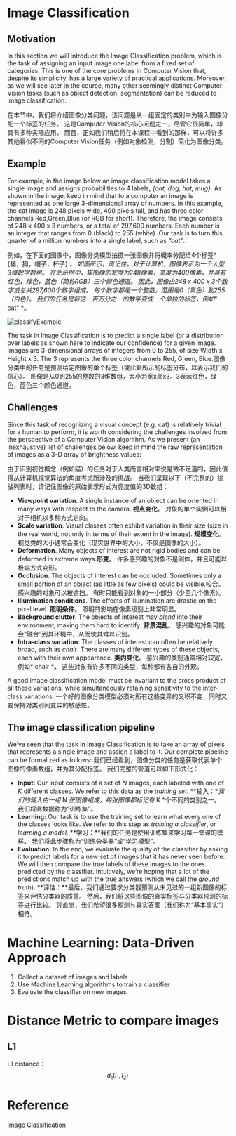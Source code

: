 # Image Classification

## Motivation

In this section we will introduce the Image Classification problem, which is the task of assigning an input image one label from a fixed set of categories. This is one of the core problems in Computer Vision that, despite its simplicity, has a large variety of practical applications. Moreover, as we will see later in the course, many other seemingly distinct Computer Vision tasks (such as object detection, segmentation) can be reduced to image classification.

在本节中，我们将介绍图像分类问题，该问题是从一组固定的类别中为输入图像分配一个标签的任务。 这是Computer Vision的核心问题之一，尽管它很简单，却具有多种实际应用。 而且，正如我们稍后将在本课程中看到的那样，可以将许多其他看似不同的Computer Vision任务（例如对象检测，分割）简化为图像分类。

## Example

 For example, in the image below an image classification model takes a single image and assigns probabilities to 4 labels, *{cat, dog, hat, mug}*. As shown in the image, keep in mind that to a computer an image is represented as one large 3-dimensional array of numbers. In this example, the cat image is 248 pixels wide, 400 pixels tall, and has three color channels Red,Green,Blue (or RGB for short). Therefore, the image consists of 248 x 400 x 3 numbers, or a total of 297,600 numbers. Each number is an integer that ranges from 0 (black) to 255 (white). Our task is to turn this quarter of a million numbers into a single label, such as *“cat”*.

例如，在下面的图像中，图像分类模型拍摄一张图像并将概率分配给4个标签* {猫，狗，帽子，杯子} *。 如图所示，请记住，对于计算机，图像表示为一个大型3维数字数组。 在此示例中，猫图像的宽度为248像素，高度为400像素，并具有红色，绿色，蓝色（简称RGB）三个颜色通道。 因此，图像由248 x 400 x 3个数字或总共297,600个数字组成。 每个数字都是一个整数，范围是0（黑色）到255（白色）。 我们的任务是将这一百万分之一的数字变成一个单独的标签，例如*“ cat” *。



![classifyExample](../img/CV/classifyExample.png)

The task in Image Classification is to predict a single label (or a distribution over labels as shown here to indicate our confidence) for a given image. Images are 3-dimensional arrays of integers from 0 to 255, of size Width x Height x 3. The 3 represents the three color channels Red, Green, Blue.图像分类中的任务是预测给定图像的单个标签（或此处所示的标签分布，以表示我们的信心）。 图像是从0到255的整数的3维数组，大小为宽x高x3。3表示红色，绿色，蓝色三个颜色通道。

## Challenges

Since this task of recognizing a visual concept (e.g. cat) is relatively trivial for a human to perform, it is worth considering the challenges involved from the perspective of a Computer Vision algorithm. As we present (an inexhaustive) list of challenges below, keep in mind the raw representation of images as a 3-D array of brightness values:

由于识别视觉概念（例如猫）的任务对于人类而言相对来说是微不足道的，因此值得从计算机视觉算法的角度考虑所涉及的挑战。 当我们呈现以下（不完整的）挑战列表时，请记住图像的原始表示形式为亮度值的3D数组：

- **Viewpoint variation**. A single instance of an object can be oriented in many ways with respect to the camera. **视点变化**。 对象的单个实例可以相对于相机以多种方式定向。
- **Scale variation**. Visual classes often exhibit variation in their size (size in the real world, not only in terms of their extent in the image). **规模变化**。 视觉类的大小通常会变化（现实世界中的大小，不仅是图像的大小）。
- **Deformation**. Many objects of interest are not rigid bodies and can be deformed in extreme ways.**形变**。 许多感兴趣的对象不是刚体，并且可能以极端方式变形。
- **Occlusion**. The objects of interest can be occluded. Sometimes only a small portion of an object (as little as few pixels) could be visible.咬合。 感兴趣的对象可以被遮挡。 有时只能看到对象的一小部分（少至几个像素）。
- **Illumination conditions**. The effects of illumination are drastic on the pixel level. **照明条件**。 照明的影响在像素级别上非常明显。
- **Background clutter**. The objects of interest may *blend* into their environment, making them hard to identify. **背景混乱**。 感兴趣的对象可能会“融合”到其环境中，从而使其难以识别。
- **Intra-class variation**. The classes of interest can often be relatively broad, such as *chair*. There are many different types of these objects, each with their own appearance. **类内变化**。 感兴趣的类别通常相对较宽，例如* chair *。 这些对象有许多不同的类型，每种都有各自的外观。

A good image classification model must be invariant to the cross product of all these variations, while simultaneously retaining sensitivity to the inter-class variations. 一个好的图像分类模型必须对所有这些变异的叉积不变，同时又要保持对类别间变异的敏感性。

## The image classification pipeline

 We’ve seen that the task in Image Classification is to take an array of pixels that represents a single image and assign a label to it. Our complete pipeline can be formalized as follows: 我们已经看到，图像分类的任务是获取代表单个图像的像素数组，并为其分配标签。 我们完整的管道可以如下形式化：

- **Input:** Our input consists of a set of *N* images, each labeled with one of *K* different classes. We refer to this data as the *training set*. **输入：**我们的输入由一组* N *张图像组成，每张图像都标记有* K *个不同的类别之一。 我们将此数据称为“训练集”。
- **Learning:** Our task is to use the training set to learn what every one of the classes looks like. We refer to this step as *training a classifier*, or *learning a model*. **学习：**我们的任务是使用训练集来学习每一堂课的模样。 我们将此步骤称为“训练分类器”或“学习模型”。
- **Evaluation:** In the end, we evaluate the quality of the classifier by asking it to predict labels for a new set of images that it has never seen before. We will then compare the true labels of these images to the ones predicted by the classifier. Intuitively, we’re hoping that a lot of the predictions match up with the true answers (which we call the *ground truth*). **评估：**最后，我们通过要求分类器预测从未见过的一组新图像的标签来评估分类器的质量。 然后，我们将这些图像的真实标签与分类器预测的标签进行比较。 凭直觉，我们希望很多预测与真实答案（我们称为“基本事实”）相符。



# Machine Learning: Data-Driven Approach 

1. Collect a dataset of images and labels 
2. Use Machine Learning algorithms to train a classifier 
3. Evaluate the classifier on new images

# Distance Metric to compare images

## L1

L1 distance：
$$
d_1(I_1,I_2)
$$


#  Reference

[Image Classification](https://cs231n.github.io/classification/)

































